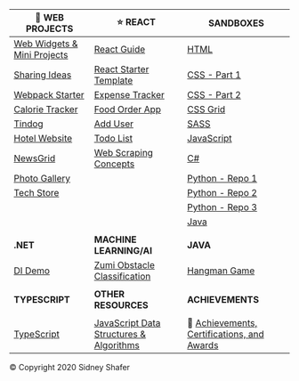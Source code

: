 | :rocket: **WEB PROJECTS** | :star: **REACT** | **SANDBOXES** |
| ------------------------- | ---------------- | -------------- |
| [Web Widgets & Mini Projects](https://github.com/sidneyshafer/mini-web-projects) | [React Guide](https://github.com/sidneyshafer/complete-react-guide) | [HTML](https://github.com/sidneyshafer/html-sandbox) |
| [Sharing Ideas](https://github.com/sidneyshafer/sharing-ideas-app) | [React Starter Template](https://github.com/sidneyshafer/react-starter-template) | [CSS - Part 1](https://github.com/sidneyshafer/css-sandbox) |
| [Webpack Starter](https://github.com/sidneyshafer/webpack-starter) | [Expense Tracker](https://github.com/sidneyshafer/expense-tracker) | [CSS - Part 2](https://github.com/sidneyshafer/css-sandbox2) |
| [Calorie Tracker](https://github.com/sidneyshafer/calorie-tracker-webpack) | [Food Order App](https://github.com/sidneyshafer/food-order-app) | [CSS Grid](https://github.com/sidneyshafer/grid-sandbox) |
| [Tindog](https://github.com/sidneyshafer/tindog) | [Add User](https://github.com/sidneyshafer/add-user-project) | [SASS](https://github.com/sidneyshafer/sass-sandbox) |
| [Hotel Website](https://github.com/sidneyshafer/hotel-website) | [Todo List](https://github.com/sidneyshafer/todo-list) | [JavaScript](https://github.com/sidneyshafer/javascript-sandbox) |
| [NewsGrid](https://github.com/sidneyshafer/newsgrid-website) | [Web Scraping Concepts](https://github.com/sidneyshafer/web-scraping-react-project)  | [C#](https://github.com/sidneyshafer/c-sharp-sandbox) |
| [Photo Gallery](https://github.com/sidneyshafer/photo-gallery) |  | [Python - Repo 1](https://github.com/sidneyshafer/python-pro-bootcamp) |
| [Tech Store](https://github.com/sidneyshafer/tech-store) |  | [Python - Repo 2](https://github.com/sidneyshafer/python-bootcamp) |
|  |  | [Python - Repo 3](https://github.com/sidneyshafer/python-fundamentals) |
|  |  | [Java](https://github.com/sidneyshafer/java-sandbox) |
| | | |
| **.NET** | **MACHINE LEARNING/AI** | **JAVA** |
| [DI Demo](https://github.com/sidneyshafer/DI_Demo) | [Zumi Obstacle Classification](https://github.com/sidneyshafer/zumi-project) | [Hangman Game](https://github.com/sidneyshafer/hangman) |
| | | |
| **TYPESCRIPT** | **OTHER RESOURCES** | **ACHIEVEMENTS** |
| | | |
| [TypeScript](https://github.com/sidneyshafer/TypeScript) | [JavaScript Data Structures & Algorithms](https://github.com/sidneyshafer/JS_DSA) | :crown: [Achievements, Certifications, and Awards](https://github.com/sidneyshafer/Achievements) |

:copyright: Copyright 2020 Sidney Shafer
